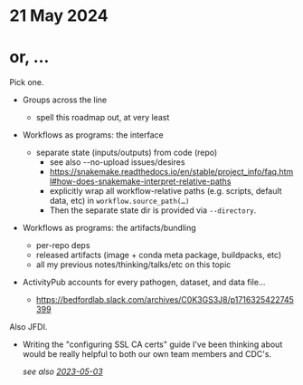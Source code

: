 # 21 May 2024
# or, …

Pick one.

- Groups across the line
  - spell this roadmap out, at very least

- Workflows as programs: the interface
  - separate state (inputs/outputs) from code (repo)
    - see also --no-upload issues/desires
    - <https://snakemake.readthedocs.io/en/stable/project_info/faq.html#how-does-snakemake-interpret-relative-paths>
    - explicitly wrap all workflow-relative paths (e.g. scripts, default data, etc) in `workflow.source_path(…)` 
    - Then the separate state dir is provided via `--directory`.

- Workflows as programs: the artifacts/bundling
  - per-repo deps
  - released artifacts (image + conda meta package, buildpacks, etc)
  - all my previous notes/thinking/talks/etc on this topic

- ActivityPub accounts for every pathogen, dataset, and data file…
  - <https://bedfordlab.slack.com/archives/C0K3GS3J8/p1716325422745399>


Also JFDI.

- Writing the "configuring SSL CA certs" guide I've been thinking about would
  be really helpful to both our own team members and CDC's.

  _see also [2023-05-03](2023-05-03.md)_
